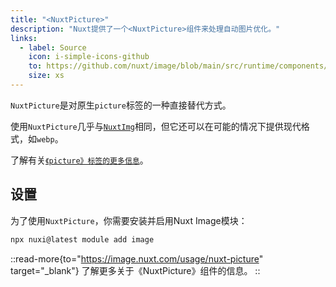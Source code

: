 ```yaml
---
title: "<NuxtPicture>"
description: "Nuxt提供了一个<NuxtPicture>组件来处理自动图片优化。"
links:
  - label: Source
    icon: i-simple-icons-github
    to: https://github.com/nuxt/image/blob/main/src/runtime/components/nuxt-picture.ts
    size: xs
---
```

`NuxtPicture`是对原生`picture`标签的一种直接替代方式。

使用`NuxtPicture`几乎与[`NuxtImg`](/docs/api/components/nuxt-img)相同，但它还可以在可能的情况下提供现代格式，如`webp`。

了解有关[`《picture》标签的更多信息`](https://developer.mozilla.org/en-US/docs/Web/HTML/Element/picture)。

## 设置

为了使用`NuxtPicture`，你需要安装并启用Nuxt Image模块：

```bash [终端]
npx nuxi@latest module add image
```

::read-more{to="https://image.nuxt.com/usage/nuxt-picture" target="_blank"}
了解更多关于《NuxtPicture》组件的信息。
::
